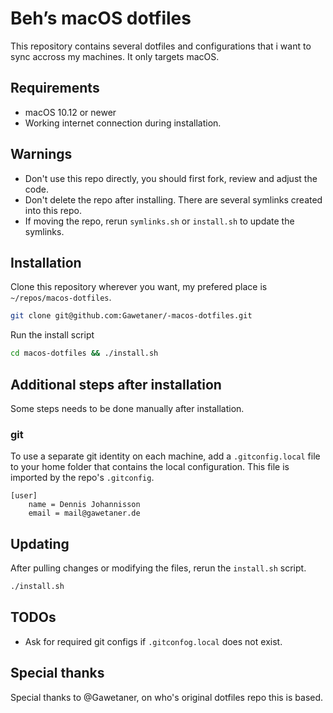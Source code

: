 # Beh’s macOS dotfiles

This repository contains several dotfiles and configurations that i want to sync accross my machines. It only targets macOS.

## Requirements

- macOS 10.12 or newer
- Working internet connection during installation.

## Warnings

- Don't use this repo directly, you should first fork, review and adjust the code.
- Don't delete the repo after installing. There are several symlinks created into this repo.
- If moving the repo, rerun `symlinks.sh` or `install.sh` to update the symlinks.

## Installation

Clone this repository wherever you want, my prefered place is `~/repos/macos-dotfiles`.
```sh
git clone git@github.com:Gawetaner/-macos-dotfiles.git
```

Run the install script
```bash
cd macos-dotfiles && ./install.sh
```

## Additional steps after installation

Some steps needs to be done manually after installation.

### git
To use a separate git identity on each machine, add a `.gitconfig.local` file to your home folder that contains the local configuration. This file is imported by the repo's `.gitconfig`.

```
[user]
	name = Dennis Johannisson
	email = mail@gawetaner.de
```

## Updating

After pulling changes or modifying the files, rerun the `install.sh` script.

```bash
./install.sh
```

## TODOs

- Ask for required git configs if `.gitconfog.local` does not exist.

## Special thanks
Special thanks to @Gawetaner, on who's original dotfiles repo this is based.
